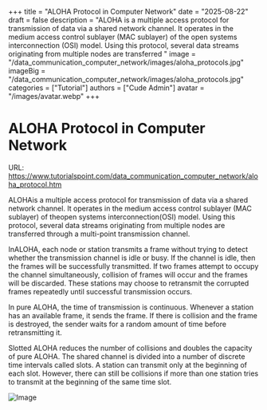 +++
title = "ALOHA Protocol in Computer Network"
date = "2025-08-22"
draft = false
description = "ALOHA is a multiple access protocol for transmission of data via a shared network channel. It operates in the medium access control sublayer (MAC sublayer) of the open systems interconnection (OSI) model. Using this protocol,
    several data streams originating from multiple nodes are transferred "
image = "/data_communication_computer_network/images/aloha_protocols.jpg"
imageBig = "/data_communication_computer_network/images/aloha_protocols.jpg"
categories = ["Tutorial"]
authors = ["Cude Admin"]
avatar = "/images/avatar.webp"
+++

# ALOHA Protocol in Computer Network

URL: https://www.tutorialspoint.com/data_communication_computer_network/aloha_protocol.htm

ALOHAis a multiple access protocol for transmission of data via a shared network channel. It operates in the medium access control sublayer (MAC sublayer) of theopen systems interconnection(OSI) model. Using this protocol,
    several data streams originating from multiple nodes are transferred through a multi-point transmission channel.

InALOHA, each node or station transmits a frame without trying to detect whether the transmission channel is idle or busy. If the channel is idle, then the frames will be successfully transmitted. If two frames attempt to occupy the
    channel simultaneously, collision of frames will occur and the frames will be discarded. These stations may choose to retransmit the corrupted frames repeatedly until successful transmission occurs.

In pure ALOHA, the time of transmission is continuous. Whenever a station has an available frame, it sends the frame. If there is collision and the frame is destroyed, the sender waits for a random amount of time before retransmitting it.

Slotted ALOHA reduces the number of collisions and doubles the capacity of pure ALOHA. The shared channel is divided into a number of discrete time intervals called slots. A station can transmit only at the beginning of each slot. However, there can still be collisions if more than one station tries to transmit at the beginning of the same time slot.

![Image](/data_communication_computer_network/images/aloha_protocols.jpg)
